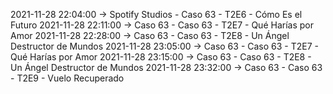 2021-11-28 22:04:00 -> Spotify Studios - Caso 63 - T2E6 - Cómo Es el Futuro
2021-11-28 22:11:00 -> Caso 63 - Caso 63 - T2E7 - Qué Harías por Amor
2021-11-28 22:28:00 -> Caso 63 - Caso 63 - T2E8 - Un Ángel Destructor de Mundos
2021-11-28 23:05:00 -> Caso 63 - Caso 63 - T2E7 - Qué Harías por Amor
2021-11-28 23:15:00 -> Caso 63 - Caso 63 - T2E8 - Un Ángel Destructor de Mundos
2021-11-28 23:32:00 -> Caso 63 - Caso 63 - T2E9 - Vuelo Recuperado
